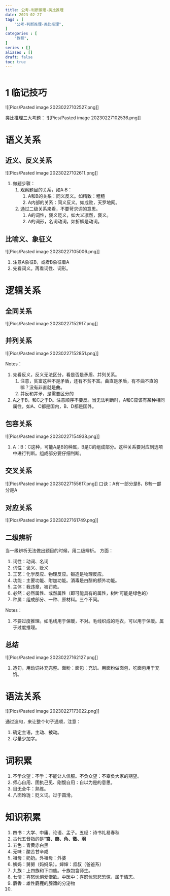 ```yaml
---
title: 公考-判断推理-类比推理
date: 2023-02-27
tags : [
	"公考-判断推理-类比推理",
]
categories : [
	"教程",
]
series : []
aliases : []
draft: false
toc: true
---
```



```toc
```

# 1 临记技巧


![[Pics/Pasted image 20230227102527.png]]

类比推理三大考题：
![[Pics/Pasted image 20230227102536.png]]

# 语义关系

## 近义、反义关系

![[Pics/Pasted image 20230227102611.png]]

1. 做题步骤：
	1. 观察题目的关系，如A:B：
		1. A和B的关系：同义反义。如精致：粗糙
		2. A内部的关系：同义反义。如成败，天罗地网。
	2. 通过二级关系来看，不要苛求词的意思。
		1. A的词性，褒义贬义，如大义凛然，褒义。
		2. A的词形，名词动词，如折柳是动词。

## 比喻义、象征义
![[Pics/Pasted image 20230227105006.png]]

1. 注意A象征B，或者B象征着A
2. 先看词义。再看词性、词形。


# 逻辑关系
## 全同关系

![[Pics/Pasted image 20230227152917.png]]
## 并列关系
![[Pics/Pasted image 20230227152851.png]]

Notes：
1. 先看反义，反义无法区分，看是否是矛盾、并列关系。
	1. 注意，贫富这种不是矛盾，还有不贫不富。曲直是矛盾，有不曲不直的嘛？没有非直就是曲。
	2. 并反和并矛，是需要区分的
2. A之于B，和C之于D。注意顺序不要反。当无法判断时，A和C应该有某种相同属性，如A、C都是国内，B、D都是国外。

## 包容关系

![[Pics/Pasted image 20230227154938.png]]

1. A：B：C这种，可能A是B的种属，B是C的组成部分。这种关系要对应到选项中进行判断。组成部分要仔细判断。


## 交叉关系

![[Pics/Pasted image 20230227155617.png]]
口诀：A有一部分是B，B有一部分是A


## 对应关系
![[Pics/Pasted image 20230227161749.png]]

## 二级辨析
当一级辨析无法做出题目的时候，用二级辨析。
方面：
1. 词性：动词、名词
2. 词性：褒义、贬义
3. 工艺：化学反应、物理反应。锻造是物理反应。
4. 功能：主要功能、附加功能。消毒是白醋的额外功能。
5. 主体：我违章，被罚款。
6. 必然：必然属性、或然属性（即可能具有的属性，树叶可能是绿色的）
7. 种属：组成部分、一种、原材料。三个不同。

Notes：
1. 不要过度推理。如毛线用于保暖，不对。毛线织成的毛衣，可以用于保暖。属于过度推理。

## 总结
![[Pics/Pasted image 20230227162127.png]]

1. 造句，用动词补充完整。面粉：面包：充饥。用面粉做面包，吃面包用于充饥。

# 语法关系
![[Pics/Pasted image 20230227173022.png]]

通过造句，来让整个句子通顺，注意：
1. 确定主语，主动、被动。
2. 尽量少加字。


# 词积累
1. 不孚众望：不孚：不能让人信服。不负众望：不辜负大家的期望。
2. 师心自用、固执己见、刚愎自用：自以为是的意思。
3. 目无全牛：熟练。
4. 八面玲珑：贬义词。过于圆滑。

# 知识积累
1. 四书：大学、中庸、论语、孟子。五经：诗书礼易春秋
2. 古代五音指的是“**宫、商、角、徵、羽**
3. 五色：青黄赤白黑
4. 无味：酸苦甘辛咸
5. 祖母：奶奶。外祖母：外婆
6. 姨妈：舅舅（妈妈系）。婶婶：叔叔（爸爸系）
7. 九族：上四族和下四族。十族包含师生。
8. 七情：喜怒忧惧爱憎欲。中医中：喜怒忧思悲恐惊，属于情志。
9. 麝香：雄性麝鹿的腺馕的分泌物
10. 